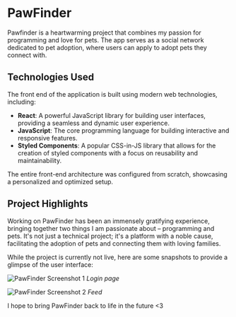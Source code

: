 # PawFinder

Pawfinder is a heartwarming project that combines my passion for programming and love for pets. The app serves as a social network dedicated to pet adoption, where users can apply to adopt pets they connect with.

## Technologies Used

The front end of the application is built using modern web technologies, including:

- **React**: A powerful JavaScript library for building user interfaces, providing a seamless and dynamic user experience.
- **JavaScript**: The core programming language for building interactive and responsive features.
- **Styled Components**: A popular CSS-in-JS library that allows for the creation of styled components with a focus on reusability and maintainability.

The entire front-end architecture was configured from scratch, showcasing a personalized and optimized setup.

## Project Highlights

Working on PawFinder has been an immensely gratifying experience, bringing together two things I am passionate about – programming and pets. It's not just a technical project; it's a platform with a noble cause, facilitating the adoption of pets and connecting them with loving families.

While the project is currently not live, here are some snapshots to provide a glimpse of the user interface:

![PawFinder Screenshot 1](https://postimg.cc/rd89tdgR)
*Login page*

![PawFinder Screenshot 2]([url-to-image-2](https://postimg.cc/Wdmn3mmP))
*Feed*

I hope to bring PawFinder back to life in the future <3
